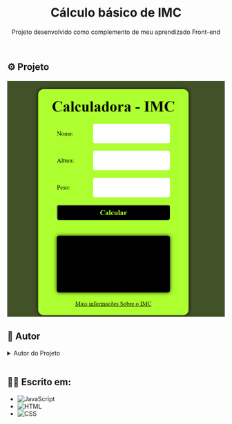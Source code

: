<h1 align="center">Cálculo básico de IMC</h1>
<p align="center"> Projeto desenvolvido como complemento de meu aprendizado Front-end</p><br>
<h2 align="after">⚙️ Projeto </h2>
<img src="https://github.com/AlanDiego-py/IMC/blob/main/IMC.png"><br>
<h2 align="after"> 👤 Autor</h2>
<details>
  <summary>Autor do Projeto</summary>
  - Alan Diego
</details><br>

<h2 align="after">👨‍💻 Escrito em:</h2>

- ![JavaScript](https://img.shields.io/badge/-JavaScript-05122A?style=flat&logo=javascript)&nbsp;
- ![HTML](https://img.shields.io/badge/-HTML-05122A?style=flat&logo=HTML5)&nbsp;
- ![CSS](https://img.shields.io/badge/-CSS-05122A?style=flat&logo=CSS3&logoColor=1572B6)&nbsp;
